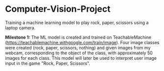 # Computer-Vision-Project
Training a machine learning model to play rock, paper, scissors using a laptop camera.

**Milestone 1:** The ML model is created and trained on TeachableMachine (https://teachablemachine.withgoogle.com/train/image). Four image classes were created (rock, paper, scissors, nothing) 
and given images from my webcam, corresponding to the object of the class, with approximately 50 images for each class.
This model will later be used to interpret user image input in the game "Rock, Paper, Scissors".
